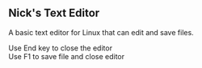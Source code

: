 ## Nick's Text Editor

A basic text editor for Linux that can edit and save files.

Use End key to close the editor  
Use F1 to save file and close editor